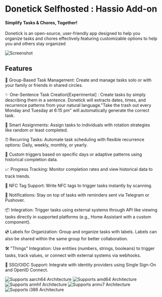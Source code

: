 
# Donetick Selfhosted : Hassio Add-on
#### **Simplify Tasks & Chores, Together!**

Donetick is an open-source, user-friendly app designed to help you organize tasks and chores effectively.featuring customizable options to help you and others stay organized

![Screenshot](https://github.com/donetick/donetick/raw/main/assets/screenshot.png)

## Features
🏰 Group-Based Task Management: Create and manage tasks solo or with your family or friends in shared circles.

✨ One-Sentence Task Creation[Experimental] : Create tasks by simply describing them in a sentence. Donetick will extracts dates, times, and recurrence patterns from your natural language."Take the trash out every Monday and Tuesday at 6:15 pm" will automatically generate the correct task.

🔄 Smart Assignments: Assign tasks to individuals with rotation strategies like random or least completed.

⏰ Recurring Tasks: Automate task scheduling with flexible recurrence options: Daily, weekly, monthly, or yearly.

📅 Custom triggers based on specific days or adaptive patterns using historical completion data.

📈 Progress Tracking: Monitor completion rates and view historical data to track trends.

📢 NFC Tag Support: Write NFC tags to trigger tasks instantly by scanning.

📧 Notifications: Stay on top of tasks with reminders sent via Telegram or Pushover.

📦 Integration: Trigger tasks using external systems through API like viewing tasks directly in supported platforms (e.g., Home Assistant with a custom component).

💿 Labels for Organization: Group and organize tasks with labels. Labels can also be shared within the same group for better collaboration.

🛠️ "Things" Integration: Use entities (numbers, strings, booleans) to trigger tasks, track values, or connect with external systems via webhooks.

🔑 SSO/OIDC Support: Integrate with identity providers using Single Sign-On and OpenID Connect.



![Supports aarch64 Architecture][aarch64-shield]
![Supports amd64 Architecture][amd64-shield]
![Supports armhf Architecture][armhf-shield]
![Supports armv7 Architecture][armv7-shield]
![Supports i386 Architecture][i386-shield]

[aarch64-shield]: https://img.shields.io/badge/aarch64-yes-green.svg
[amd64-shield]: https://img.shields.io/badge/amd64-yes-green.svg
[armhf-shield]: https://img.shields.io/badge/armhf-yes-green.svg
[armv7-shield]: https://img.shields.io/badge/armv7-yes-green.svg
[i386-shield]: https://img.shields.io/badge/i386-yes-green.svg
